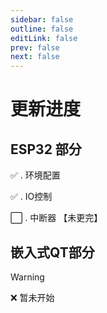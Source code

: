 ```yaml
---
sidebar: false
outline: false
editLink: false
prev: false
next: false
---
```


# 更新进度



## ESP32 部分

✅ . 环境配置

✅ . IO控制

⬜ . 中断器 【未更完】

## 嵌入式QT部分

> [!WARNING] 
>
> ❌ 暂未开始